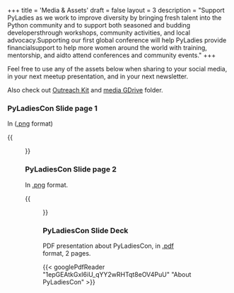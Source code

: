+++
title = 'Media & Assets'
draft = false
layout = 3
description = "Support PyLadies as we work to improve diversity by bringing fresh talent into the Python community and to support both seasoned and budding developersthrough workshops, community activities, and local advocacy.Supporting our first global conference will help PyLadies provide financialsupport to help more women around the world with training, mentorship, and aidto attend conferences and community events."
+++

Feel free to use any of the assets below when sharing to your social media, in your next meetup presentation, and in your
next newsletter.

Also check out [Outreach Kit](/news/cfp-outreach-kit) and [media GDrive](https://drive.google.com/drive/folders/1z6mkV1lp4pdxej3c3btlpwBaVLIwALPU) folder. 

### PyLadiesCon Slide page 1

In ([.png](/img/about-pyladiescon-slide-1.png) format)

{{<figure src="/img/about-pyladiescon-slide-1.png" link="/img/about-pyladiescon-slide-1.png" title="PyLadiesCon is Back" caption="PyLadiesCon 2024 slide deck page 1. December 6th-8th. Online. conference.pyladies.com"  height="300px">}}

### PyLadiesCon Slide page 2

In [.png](/img/about-pyladiescon-slide-2.png) format.

{{<figure src="/img/about-pyladiescon-slide-2.png" link="/img/about-pyladiescon-slide-2.png" title="PyLadiesCon 2nd edition. Call for proposals" caption="CFP closes September 15. Many Languages. Workshops & Talks. Online activities. Mentoring. and much more!" height="300px">}}

### PyLadiesCon Slide Deck

PDF presentation about PyLadiesCon, in [.pdf](/about-pyladiescon-slide.pdf) format, 2 pages.

{{< googlePdfReader "1epGEAtkGxI6iU_qYY2wRHTqt8eOV4PuU" "About PyLadiesCon" >}}

